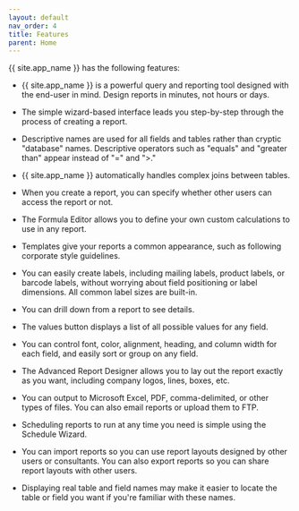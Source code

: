 ```yaml
---
layout: default
nav_order: 4
title: Features
parent: Home
---
```


{{ site.app_name }} has the following features:

* {{ site.app_name }} is a powerful query and reporting tool designed with the end-user in mind. Design reports in minutes, not hours or days.

* The simple wizard-based interface leads you step-by-step through the process of creating a report.

* Descriptive names are used for all fields and tables rather than cryptic "database" names. Descriptive operators such as "equals" and "greater than" appear instead of "=" and ">."

* {{ site.app_name }} automatically handles complex joins between tables.

* When you create a report, you can specify whether other users can access the report or not.

* The Formula Editor allows you to define your own custom calculations to use in any report.

* Templates give your reports a common appearance, such as following corporate style guidelines.

* You can easily create labels, including mailing labels, product labels, or barcode labels, without worrying about field positioning or label dimensions. All common label sizes are built-in.

* You can drill down from a report to see details.

* The values button displays a list of all possible values for any field.

* You can control font, color, alignment, heading, and column width for each field, and easily sort or group on any field.

* The Advanced Report Designer allows you to lay out the report exactly as you want, including company logos, lines, boxes, etc.

* You can output to Microsoft Excel, PDF, comma-delimited, or other types of files. You can also email reports or upload them to FTP.

* Scheduling reports to run at any time you need is simple using the Schedule Wizard.

* You can import reports so you can use report layouts designed by other users or consultants. You can also export reports so you can share report layouts with other users.

* Displaying real table and field names may make it easier to locate the table or field you want if you're familiar with these names.